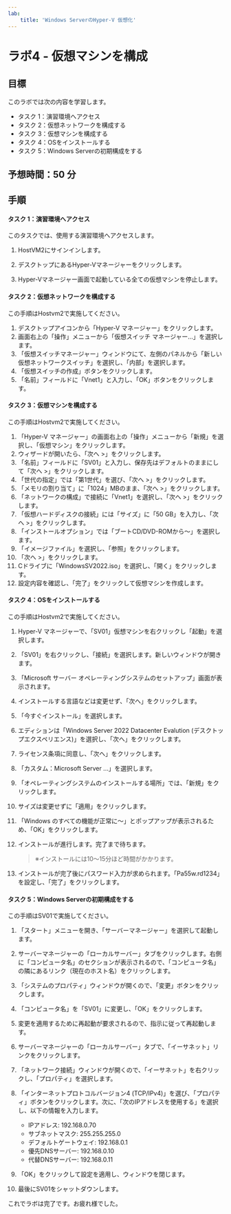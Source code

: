 ```yaml
---
lab:
    title: 'Windows ServerのHyper-V 仮想化'
---
```


# ラボ4  - 仮想マシンを構成

## 目標

このラボでは次の内容を学習します。

- タスク 1：演習環境へアクセス
- タスク 2：仮想ネットワークを構成する
- タスク 3：仮想マシンを構成する
- タスク 4：OSをインストールする
- タスク 5：Windows Serverの初期構成をする



## 予想時間：50  分



## 手順

#### タスク 1：演習環境へアクセス

このタスクでは、使用する演習環境へアクセスします。

1. HostVM2にサインインします。

1. デスクトップにあるHyper-Vマネージャーをクリックします。

1. Hyper-Vマネージャー画面で起動している全ての仮想マシンを停止します。

   

#### タスク 2：仮想ネットワークを構成する

この手順はHostvm2で実施してください。

1. デスクトップアイコンから「Hyper-V マネージャー」をクリックします。
2. 画面右上の「操作」メニューから「仮想スイッチ マネージャー...」を選択します。
3. 「仮想スイッチマネージャー」ウィンドウにて、左側のパネルから「新しい仮想ネットワークスイッチ」を選択し、「内部」を選択します。
4. 「仮想スイッチの作成」ボタンをクリックします。
5. 「名前」フィールドに「Vnet1」と入力し、「OK」ボタンをクリックします。



#### タスク 3：仮想マシンを構成する

この手順はHostvm2で実施してください。

1. 「Hyper-V マネージャー」の画面右上の「操作」メニューから「新規」を選択し、「仮想マシン」をクリックします。
2. ウィザードが開いたら、「次へ >」をクリックします。
3. 「名前」フィールドに「SV01」と入力し、保存先はデフォルトのままにして「次へ >」をクリックします。
4. 「世代の指定」では「第1世代」を選び、「次へ >」をクリックします。
5. 「メモリの割り当て」に「1024」MBのまま、「次へ >」をクリックします。
6. 「ネットワークの構成」で接続に「Vnet1」を選択し、「次へ >」をクリックします。
7. 「仮想ハードディスクの接続」には「サイズ」に「50 GB」を入力し、「次へ >」をクリックします。
8. 「インストールオプション」では「ブートCD/DVD-ROMから～」を選択します。
9. 「イメージファイル」を選択し、「参照」をクリックします。
10. 「次へ >」をクリックします。
11. Cドライブに「WindowsSV2022.iso」を選択し、「開く」をクリックします。
12. 設定内容を確認し、「完了」をクリックして仮想マシンを作成します。

   

#### タスク 4：OSをインストールする

この手順はHostvm2で実施してください。

1. Hyper-V マネージャーで、「SV01」仮想マシンを右クリックし「起動」を選択します。

2. 「SV01」を右クリックし、「接続」を選択します。新しいウィンドウが開きます。

4. 「Microsoft サーバー オペレーティングシステムのセットアップ」画面が表示されます。

5. インストールする言語などは変更せず、「次へ」をクリックします。

6. 「今すぐインストール」を選択します。

7. エディションは「Windows Server 2022 Datacenter Evalution (デスクトップエクスペリエンス)」を選択し、「次へ」をクリックします。

8. ライセンス条項に同意し、「次へ」をクリックします。

9. 「カスタム：Microsoft Server ...」を選択します。

10. 「オペレーティングシステムのインストールする場所」では、「新規」をクリックします。

11. サイズは変更せずに「適用」をクリックします。

12. 「Windows のすべての機能が正常に～」とポップアップが表示されるため、「OK」をクリックします。

13. インストールが進行します。完了まで待ちます。

    > ※インストールには10～15分ほど時間がかかります。

14. インストールが完了後にパスワード入力が求められます。「Pa55w.rd1234」を設定し、「完了」をクリックします。



#### タスク 5：Windows Serverの初期構成をする

この手順はSV01で実施してください。

1. 「スタート」メニューを開き、「サーバーマネージャー」を選択して起動します。

2. サーバーマネージャーの「ローカルサーバー」タブをクリックします。右側に「コンピュータ名」のセクションが表示されるので、「コンピュータ名」の隣にあるリンク（現在のホスト名）をクリックします。

3. 「システムのプロパティ」ウィンドウが開くので、「変更」ボタンをクリックします。

4. 「コンピュータ名」を「SV01」に変更し、「OK」をクリックします。

5. 変更を適用するために再起動が要求されるので、指示に従って再起動します。

6. サーバーマネージャーの「ローカルサーバー」タブで、「イーサネット」リンクをクリックします。

7. 「ネットワーク接続」ウィンドウが開くので、「イーサネット」を右クリックし、「プロパティ」を選択します。

8. 「インターネットプロトコルバージョン4 (TCP/IPv4)」を選び、「プロパティ」ボタンをクリックします。次に、「次のIPアドレスを使用する」を選択し、以下の情報を入力します。

   - IPアドレス: 192.168.0.70
   - サブネットマスク: 255.255.255.0
   - デフォルトゲートウェイ: 192.168.0.1
   - 優先DNSサーバー: 192.168.0.10
   - 代替DNSサーバー: 192.168.0.11

9. 「OK」をクリックして設定を適用し、ウィンドウを閉じます。

10. 最後にSV01をシャットダウンします。

    

これでラボは完了です。お疲れ様でした。
